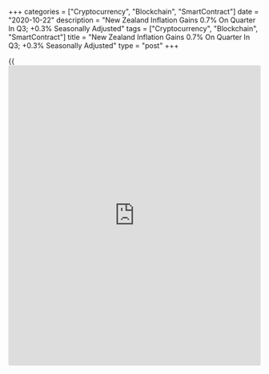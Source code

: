 +++
categories = ["Cryptocurrency", "Blockchain", "SmartContract"]
date = "2020-10-22"
description = "New Zealand Inflation Gains 0.7% On Quarter In Q3; +0.3% Seasonally Adjusted"
tags = ["Cryptocurrency", "Blockchain", "SmartContract"]
title = "New Zealand Inflation Gains 0.7% On Quarter In Q3; +0.3% Seasonally Adjusted"
type = "post"
+++

{{<iframe id="large-banner" src="https://www.bounty.group/#slide=12.0" width="100%" height="600" scrolling="no" style="border: 0px solid rgb(216, 221, 230); border-radius: 3px;">}}

Consumer prices in New Zealand were up 0.7 percent on quarter in the
third quarter of 2020, Statistics New Zealand said on Friday.

That was shy of expectations for an increase of 0.9 percent on quarter
following the 0.5 percent contraction in the three months prior.

Seasonally adjusted, inflation was up 0.3 percent on quarter.

On a yearly basis, consumer prices were up 1.4 percent - again missing
forecasts for a gain of 1.7 percent and slowing from 1.5 percent in the
previous three months.

For comments and feedback [contact](https://www.playgroundfx.com/contact/): editorial@rtt[news](https://www.letsplayfx.com/blog/forex-news-website/).com

[Economic News][1]

 **What parts of the world are seeing the best (and worst) economic
performances lately? Click[here][2] to check out our [Econ Scorecard][2]
and find out! See up-to-the-moment [ranking](https://www.playgroundfx.com/blog/crypto-exchange-ranking/)s for the best and worst
performers in [GDP][3], [unemployment rate][4], [inflation][5] and much
more.**

   1. www.rtt[news](https://www.letsplayfx.com/blog/forex-news-website/).com/Content/EconomicNews.aspx
   2. www.rtt[news](https://www.letsplayfx.com/blog/forex-news-website/).com/economic-scorecard/world-rank/PPI/highest-performance.aspx
   3. www.rtt[news](https://www.letsplayfx.com/blog/forex-news-website/).com/economic-scorecard/world-rank/GDP/highest-performance.aspx
   4. www.rtt[news](https://www.letsplayfx.com/blog/forex-news-website/).com/economic-scorecard/world-rank/unemployment-rate/lowest-performance.aspx
   5. www.rtt[news](https://www.letsplayfx.com/blog/forex-news-website/).com/economic-scorecard/world-rank/CPI/highest-performance.aspx